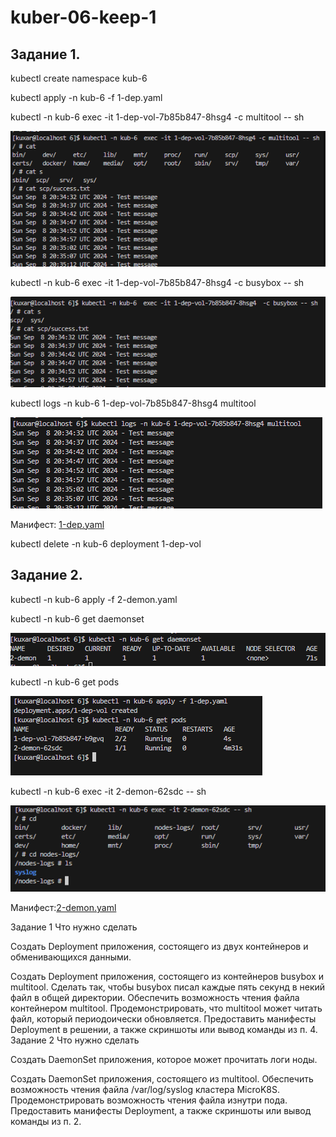 # kuber-06-keep-1

## Задание 1.

 kubectl create namespace kub-6

 kubectl apply -n kub-6 -f 1-dep.yaml

 kubectl -n kub-6  exec -it 1-dep-vol-7b85b847-8hsg4 -c multitool -- sh 

![alt text](png/2.png)

 kubectl -n kub-6  exec -it 1-dep-vol-7b85b847-8hsg4 -c busybox -- sh

![alt text](png/3.png)

kubectl logs -n kub-6 1-dep-vol-7b85b847-8hsg4 multitool

![alt text](png/1.png)

Манифест: [1-dep.yaml](yaml/1-dep.yaml)

kubectl delete -n kub-6 deployment 1-dep-vol

## Задание 2.

kubectl -n kub-6 apply -f 2-demon.yaml 

kubectl -n kub-6 get daemonset

![alt text](png/4.png)

kubectl -n kub-6 get pods

![alt text](png/5.png)

 kubectl -n kub-6 exec -it 2-demon-62sdc -- sh

![alt text](png/6.png)

Манифест:[2-demon.yaml](yaml/2-demon.yaml)

Задание 1
Что нужно сделать

Создать Deployment приложения, состоящего из двух контейнеров и обменивающихся данными.

Создать Deployment приложения, состоящего из контейнеров busybox и multitool.
Сделать так, чтобы busybox писал каждые пять секунд в некий файл в общей директории.
Обеспечить возможность чтения файла контейнером multitool.
Продемонстрировать, что multitool может читать файл, который периодоически обновляется.
Предоставить манифесты Deployment в решении, а также скриншоты или вывод команды из п. 4.
Задание 2
Что нужно сделать

Создать DaemonSet приложения, которое может прочитать логи ноды.

Создать DaemonSet приложения, состоящего из multitool.
Обеспечить возможность чтения файла /var/log/syslog кластера MicroK8S.
Продемонстрировать возможность чтения файла изнутри пода.
Предоставить манифесты Deployment, а также скриншоты или вывод команды из п. 2.